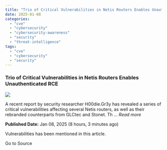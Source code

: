 ```yaml
---
title: "Trio of Critical Vulnerabilities in Netis Routers Enables Unauthenticated RCE"
date: 2025-01-08
categories: 
  - "cve"
  - "cybersecurity"
  - "cybersecurity-awareness"
  - "security"
  - "threat-intelligence"
tags: 
  - "cve"
  - "cybersecurity"
  - "security"
---
```


### Trio of Critical Vulnerabilities in Netis Routers Enables Unauthenticated RCE

![](https://upload.cvefeed.io/news/22827/thumbnail.jpg)

A recent report by security researcher H00die.Gr3y has revealed a series of critical vulnerabilities affecting several Netis routers, as well as their rebranded counterparts from GLCtec and Stonet. Th ... _Read more_

**Published Date:** Jan 08, 2025 (8 hours, 3 minutes ago)

Vulnerabilities has been mentioned in this article.

Go to Source
